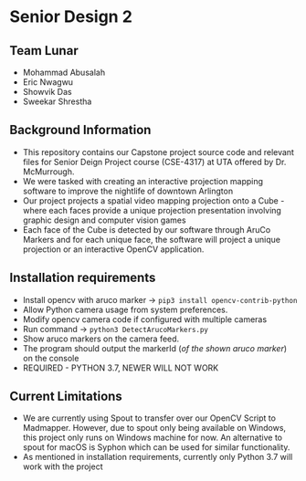 # Senior Design 2

Team Lunar
------------

- Mohammad Abusalah
- Eric Nwagwu
- Showvik Das
- Sweekar Shrestha


Background Information
-----------------------
- This repository contains our Capstone project source code and relevant files for Senior Deign Project course (CSE-4317) at UTA offered by Dr. McMurrough.
- We were tasked with creating an interactive projection mapping software to improve the nightlife of downtown Arlington
- Our project projects a spatial video mapping projection onto a Cube - where each faces provide a unique projection presentation involving graphic design and computer vision games
- Each face of the Cube is detected by our software through AruCo Markers and for each unique face, the software will project a unique projection or an interactive OpenCV application.


Installation requirements
---------------------------
- Install opencv with aruco marker -> `pip3 install opencv-contrib-python`
- Allow Python camera usage from system preferences. 
- Modify opencv camera code if configured with multiple cameras
- Run command -> `python3 DetectArucoMarkers.py`
- Show aruco markers on the camera feed.
- The program should output the markerId (_of the shown aruco marker_) on the console
- REQUIRED - PYTHON 3.7, NEWER WILL NOT WORK


Current Limitations
---------------------
- We are currently using Spout to transfer over our OpenCV Script to Madmapper. However, due to spout only being available on Windows, this project only runs on Windows machine for now. An alternative to spout for macOS is Syphon which can be used for similar functionality. 
- As mentioned in installation requirements, currently only Python 3.7 will work with the project
